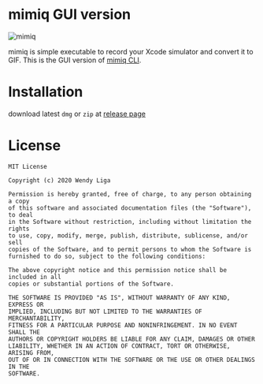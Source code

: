 # mimiq GUI version

![mimiq](https://user-images.githubusercontent.com/16457495/79256286-f1d80a00-7eb1-11ea-88db-58d870e663d5.jpg)

mimiq is simple executable to record your Xcode simulator and convert it to GIF.
This is the GUI version of [mimiq CLI](https://github.com/wendyliga/mimiq).

# Installation

download latest `dmg` or `zip` at [release page](https://github.com/wendyliga/mimiq-gui/releases)

# License
```
MIT License

Copyright (c) 2020 Wendy Liga

Permission is hereby granted, free of charge, to any person obtaining a copy
of this software and associated documentation files (the "Software"), to deal
in the Software without restriction, including without limitation the rights
to use, copy, modify, merge, publish, distribute, sublicense, and/or sell
copies of the Software, and to permit persons to whom the Software is
furnished to do so, subject to the following conditions:

The above copyright notice and this permission notice shall be included in all
copies or substantial portions of the Software.

THE SOFTWARE IS PROVIDED "AS IS", WITHOUT WARRANTY OF ANY KIND, EXPRESS OR
IMPLIED, INCLUDING BUT NOT LIMITED TO THE WARRANTIES OF MERCHANTABILITY,
FITNESS FOR A PARTICULAR PURPOSE AND NONINFRINGEMENT. IN NO EVENT SHALL THE
AUTHORS OR COPYRIGHT HOLDERS BE LIABLE FOR ANY CLAIM, DAMAGES OR OTHER
LIABILITY, WHETHER IN AN ACTION OF CONTRACT, TORT OR OTHERWISE, ARISING FROM,
OUT OF OR IN CONNECTION WITH THE SOFTWARE OR THE USE OR OTHER DEALINGS IN THE
SOFTWARE.
```
